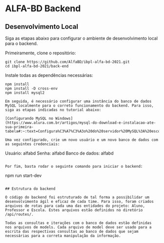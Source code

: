 # ALFA-BD Backend

## Desenvolvimento Local

Siga as etapas abaixo para configurar o ambiente de desenvolvimento local para o backend.

Primeiramente, clone o repositório:

```
git clone https://github.com/AlfaBD/ibpl-alfa-bd-2021.git
cd ibpl-alfa-bd-2021/back-end
```

Instale todas as dependências necessárias:

```
npm install
npm install -D cross-env
npm install mysql2

Em seguida, é necessário configurar uma instância do banco de dados MySQL localmente para o correto funcionamento do backend. Para isso, siga as etapas indicadas no tutorial abaixo:

[Configurando MySQL no Windows](https://www.alura.com.br/artigos/mysql-do-download-e-instalacao-ate-sua-primeira-tabela#:~:text=Configura%C3%A7%C3%A3o%20do%20servidor%20MySQL%3A%20escolha,em%20um%20servidor%20de%20produ%C3%A7%C3%A3o.)

Uma vez configurado, crie um novo usuário e um novo banco de dados com as seguintes credenciais:

```
Usuário: alfabd
Senha: alfabd
Banco de dados: alfabd
```

Por fim, basta rodar o seguinte comando para iniciar o backend:

```
npm run start-dev
```

## Estrutura do backend

O código do backend foi estruturado de tal forma a possibilidar um desenvolvimento ágil e eficaz de cada time. Para isso, foram criados arquivos de rotas para cada uma das entidades do projeto: Aluno, Professor e Escola. Estes arquivos estão definidos no diretório /api/routes/.

Todas as consultas e iterações com o banco de dados estão definidas nos arquivos de models. Cada arquivo de model deve ser usado para a escrita das respectivas consultas ao banco de dados que sejam necessárias para a correta manipulação da informação.
